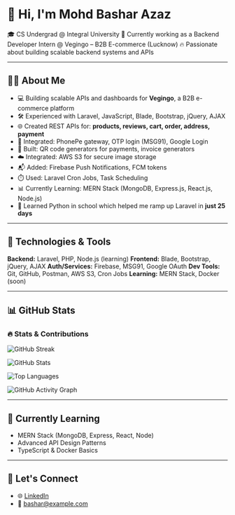 # 👋 Hi, I'm Mohd Bashar Azaz

🎓 CS Undergrad @ Integral University
💼 Currently working as a Backend Developer Intern @ Vegingo – B2B E-commerce (Lucknow) 
🔥 Passionate about building scalable backend systems and APIs

---

## 🧑‍💻 About Me

* 💻 Building scalable APIs and dashboards for **Vegingo**, a B2B e-commerce platform
* 🛠️ Experienced with Laravel, JavaScript, Blade, Bootstrap, jQuery, AJAX
* 🌐 Created REST APIs for: **products, reviews, cart, order, address, payment**
* 🔐 Integrated: PhonePe gateway, OTP login (MSG91), Google Login
* 🧾 Built: QR code generators for payments, invoice generators
* ☁️ Integrated: AWS S3 for secure image storage
* 📬 Added: Firebase Push Notifications, FCM tokens
* ⏱️ Used: Laravel Cron Jobs, Task Scheduling
* 📊 Currently Learning: MERN Stack (MongoDB, Express.js, React.js, Node.js)
* 🐍 Learned Python in school which helped me ramp up Laravel in **just 25 days**

---

## 🚀 Technologies & Tools

**Backend:** Laravel, PHP, Node.js (learning)
**Frontend:** Blade, Bootstrap, jQuery, AJAX
**Auth/Services:** Firebase, MSG91, Google OAuth
**Dev Tools:** Git, GitHub, Postman, AWS S3, Cron Jobs
**Learning:** MERN Stack, Docker (soon)

---

## 📊 GitHub Stats

### 🔥 Stats & Contributions

![GitHub Streak](https://streak-stats.demolab.com?user=basharazaz\&theme=radical\&date_format=M%20j%5B%2C%20Y%5D)

![GitHub Stats](https://github-readme-stats.vercel.app/api?username=basharazaz\&show_icons=true\&theme=radical\&hide_border=true)

![Top Languages](https://github-readme-stats.vercel.app/api/top-langs/?username=basharazaz\&layout=compact\&theme=radical\&hide_border=true)

![GitHub Activity Graph](https://github-readme-activity-graph.vercel.app/graph?username=basharazaz\&theme=radical)

---

## 🧠 Currently Learning

* MERN Stack (MongoDB, Express, React, Node)
* Advanced API Design Patterns
* TypeScript & Docker Basics

---

## 📢 Let's Connect

* 🌐 [LinkedIn](https://linkedin.com/in/yourusername)
* 📨 [bashar@example.com](mailto:bashar@example.com)
